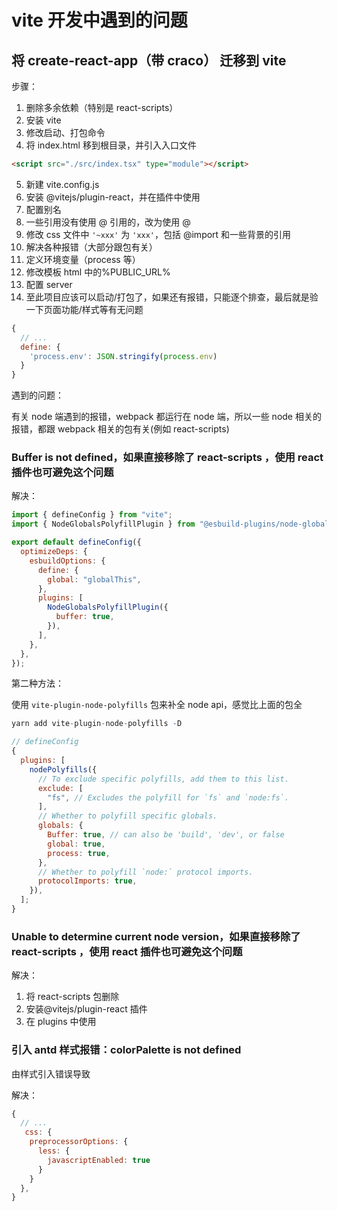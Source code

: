 # vite 开发中遇到的问题

## 将 create-react-app（带 craco） 迁移到 vite

步骤：

1. 删除多余依赖（特别是 react-scripts）
2. 安装 vite
3. 修改启动、打包命令
4. 将 index.html 移到根目录，并引入入口文件

```html
<script src="./src/index.tsx" type="module"></script>
```

5. 新建 vite.config.js
6. 安装 @vitejs/plugin-react，并在插件中使用
7. 配置别名
8. 一些引用没有使用 @ 引用的，改为使用 @
9. 修改 css 文件中 `'~xxx'` 为 `'xxx'`，包括 @import 和一些背景的引用
10. 解决各种报错（大部分跟包有关）
11. 定义环境变量（process 等）
12. 修改模板 html 中的%PUBLIC_URL%
13. 配置 server
14. 至此项目应该可以启动/打包了，如果还有报错，只能逐个排查，最后就是验一下页面功能/样式等有无问题

```js
{
  // ...
  define: {
    'process.env': JSON.stringify(process.env)
  }
}
```

遇到的问题：

有关 node 端遇到的报错，webpack 都运行在 node 端，所以一些 node 相关的报错，都跟 webpack 相关的包有关(例如 react-scripts)

### Buffer is not defined，如果直接移除了 react-scripts ，使用 react 插件也可避免这个问题

解决：

```js
import { defineConfig } from "vite";
import { NodeGlobalsPolyfillPlugin } from "@esbuild-plugins/node-globals-polyfill";

export default defineConfig({
  optimizeDeps: {
    esbuildOptions: {
      define: {
        global: "globalThis",
      },
      plugins: [
        NodeGlobalsPolyfillPlugin({
          buffer: true,
        }),
      ],
    },
  },
});
```

第二种方法：

使用 `vite-plugin-node-polyfills` 包来补全 node api，感觉比上面的包全

```r
yarn add vite-plugin-node-polyfills -D
```

```js
// defineConfig
{
  plugins: [
    nodePolyfills({
      // To exclude specific polyfills, add them to this list.
      exclude: [
        "fs", // Excludes the polyfill for `fs` and `node:fs`.
      ],
      // Whether to polyfill specific globals.
      globals: {
        Buffer: true, // can also be 'build', 'dev', or false
        global: true,
        process: true,
      },
      // Whether to polyfill `node:` protocol imports.
      protocolImports: true,
    }),
  ];
}
```

### Unable to determine current node version，如果直接移除了 react-scripts ，使用 react 插件也可避免这个问题

解决：

1. 将 react-scripts 包删除
2. 安装@vitejs/plugin-react 插件
3. 在 plugins 中使用

### 引入 antd 样式报错：colorPalette is not defined

由样式引入错误导致

解决：

```js
{
  // ...
   css: {
    preprocessorOptions: {
      less: {
        javascriptEnabled: true
      }
    }
  },
}
```
